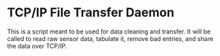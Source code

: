 # TCP/IP File Transfer Daemon
This is a script meant to be used for data cleaning and transfer. It will be called to read raw sensor data, tabulate it, remove bad entries, and share the data over TCP/IP.